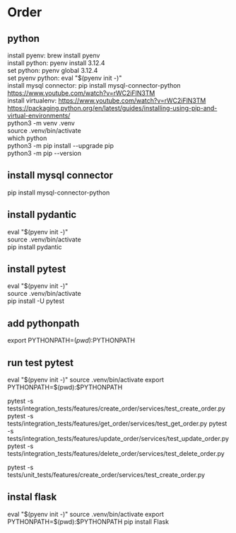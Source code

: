 # Order

## python
install pyenv: brew install pyenv  
install python: pyenv install 3.12.4  
set python: pyenv global 3.12.4  
set pyenv python: eval "$(pyenv init -)"  
install mysql connector: pip install mysql-connector-python  
https://www.youtube.com/watch?v=rWC2iFlN3TM  
install virtualenv: 
https://www.youtube.com/watch?v=rWC2iFlN3TM  
https://packaging.python.org/en/latest/guides/installing-using-pip-and-virtual-environments/  
python3 -m venv .venv  
source .venv/bin/activate  
which python  
python3 -m pip install --upgrade pip  
python3 -m pip --version  

## install mysql connector
pip install mysql-connector-python  

## install pydantic
eval "$(pyenv init -)"  
source .venv/bin/activate  
pip install pydantic  

## install pytest
eval "$(pyenv init -)"  
source .venv/bin/activate  
pip install -U pytest  

## add pythonpath
export PYTHONPATH=$(pwd):$PYTHONPATH

## run test pytest
eval "$(pyenv init -)"
source .venv/bin/activate
export PYTHONPATH=$(pwd):$PYTHONPATH
<!-- pytest tests/features/create_order/services/create_order_test.py -->
pytest -s tests/integration_tests/features/create_order/services/test_create_order.py
pytest -s tests/integration_tests/features/get_order/services/test_get_order.py
pytest -s tests/integration_tests/features/update_order/services/test_update_order.py
pytest -s tests/integration_tests/features/delete_order/services/test_delete_order.py

<!-- failed doing unit test when wrapping method in mysqlutil and test it in test_success -->
pytest -s tests/unit_tests/features/create_order/services/test_create_order.py

<!-- ## install fastapi -->
<!-- pip install fastapi uvicorn -->
<!-- pip install httpx pytest -->

## instal flask
eval "$(pyenv init -)"
source .venv/bin/activate
export PYTHONPATH=$(pwd):$PYTHONPATH
pip install Flask